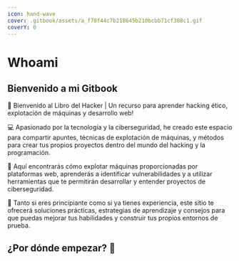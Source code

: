 ```yaml
---
icon: hand-wave
cover: .gitbook/assets/a_f78f44c7b218645b210bcbb71cf308c1.gif
coverY: 0
---
```


# Whoami

## Bienvenido a mi Gitbook

👋 Bienvenido al Libro del Hacker | Un recurso para aprender hacking ético, explotación de máquinas y desarrollo web!&#x20;

💻 Apasionado por la tecnología y la ciberseguridad, he creado este espacio para compartir apuntes, técnicas de explotación de máquinas, y métodos para crear tus propios proyectos dentro del mundo del hacking y la programación.

🚀 Aquí encontrarás cómo explotar máquinas proporcionadas por plataformas web, aprenderás a identificar vulnerabilidades y a utilizar herramientas que te permitirán desarrollar y entender proyectos de ciberseguridad.

🔎 Tanto si eres principiante como si ya tienes experiencia, este sitio te ofrecerá soluciones prácticas, estrategias de aprendizaje y consejos para que puedas mejorar tus habilidades y construir tus propios entornos de prueba.



## ¿Por dónde empezar? 🚀
